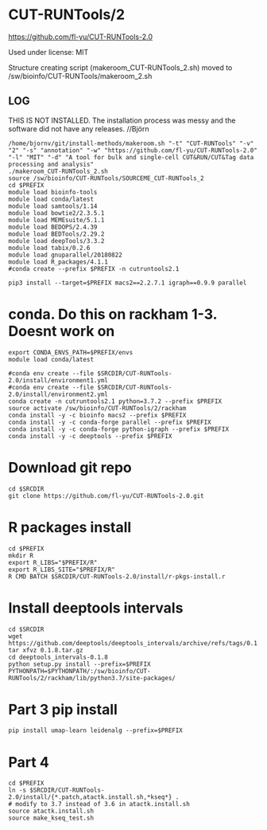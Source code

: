 CUT-RUNTools/2
========================

<https://github.com/fl-yu/CUT-RUNTools-2.0>

Used under license:
MIT


Structure creating script (makeroom_CUT-RUNTools_2.sh) moved to /sw/bioinfo/CUT-RUNTools/makeroom_2.sh

LOG
---


THIS IS NOT INSTALLED. The installation process was messy and the software did not have any releases. //Björn



    /home/bjornv/git/install-methods/makeroom.sh "-t" "CUT-RUNTools" "-v" "2" "-s" "annotation" "-w" "https://github.com/fl-yu/CUT-RUNTools-2.0" "-l" "MIT" "-d" "A tool for bulk and single-cell CUT&RUN/CUT&Tag data processing and analysis"
    ./makeroom_CUT-RUNTools_2.sh
    source /sw/bioinfo/CUT-RUNTools/SOURCEME_CUT-RUNTools_2
    cd $PREFIX
    module load bioinfo-tools
    module load conda/latest
    module load samtools/1.14
    module load bowtie2/2.3.5.1
    module load MEMEsuite/5.1.1
    module load BEDOPS/2.4.39
    module load BEDTools/2.29.2
    module load deepTools/3.3.2
    module load tabix/0.2.6
    module load gnuparallel/20180822
    module load R_packages/4.1.1
    #conda create --prefix $PREFIX -n cutruntools2.1

    pip3 install --target=$PREFIX macs2==2.2.7.1 igraph==0.9.9 parallel

# conda. Do this on rackham 1-3. Doesnt work on  
    export CONDA_ENVS_PATH=$PREFIX/envs
    module load conda/latest

    #conda env create --file $SRCDIR/CUT-RUNTools-2.0/install/environment1.yml
    #conda env create --file $SRCDIR/CUT-RUNTools-2.0/install/environment2.yml
    conda create -n cutruntools2.1 python=3.7.2 --prefix $PREFIX
    source activate /sw/bioinfo/CUT-RUNTools/2/rackham
    conda install -y -c bioinfo macs2 --prefix $PREFIX
    conda install -y -c conda-forge parallel --prefix $PREFIX
    conda install -y -c conda-forge python-igraph --prefix $PREFIX
    conda install -y -c deeptools --prefix $PREFIX

# Download git repo
    cd $SRCDIR
    git clone https://github.com/fl-yu/CUT-RUNTools-2.0.git

# R packages install
    cd $PREFIX
    mkdir R
    export R_LIBS="$PREFIX/R"
    export R_LIBS_SITE="$PREFIX/R"
    R CMD BATCH $SRCDIR/CUT-RUNTools-2.0/install/r-pkgs-install.r


# Install deeptools intervals
    cd $SRCDIR
    wget https://github.com/deeptools/deeptools_intervals/archive/refs/tags/0.1.8.tar.gz
    tar xfvz 0.1.8.tar.gz
    cd deeptools_intervals-0.1.8
    python setup.py install --prefix=$PREFIX
    PYTHONPATH=$PYTHONPATH/:/sw/bioinfo/CUT-RUNTools/2/rackham/lib/python3.7/site-packages/

# Part 3 pip install
    pip install umap-learn leidenalg --prefix=$PREFIX

# Part 4 
    cd $PREFIX
    ln -s $SRCDIR/CUT-RUNTools-2.0/install/{*.patch,atactk.install.sh,*kseq*} .
    # modify to 3.7 instead of 3.6 in atactk.install.sh
    source atactk.install.sh
    source make_kseq_test.sh


